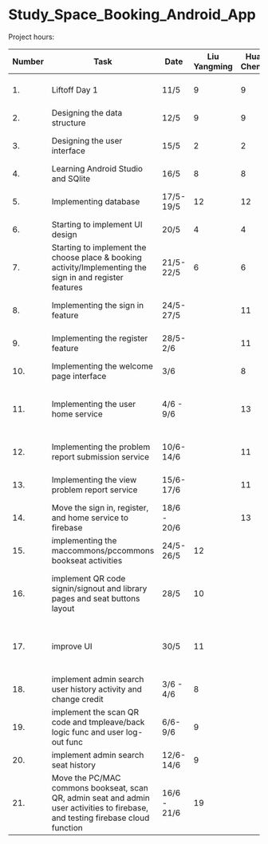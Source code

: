 # Study_Space_Booking_Android_App
Project hours:

| Number | Task | Date |Liu Yangming | Huang Chengyu | Remarks |
| ------ | -------------------- | -------- | ------------- | -------------- | -------------------------------------
| 1. | Liftoff Day 1 | 11/5 | 9 | 9 | Meeting the mentor and discussing on some tools to use |
| 2. | Designing the data structure | 12/5 | 9 | 9 | Drawing the entity relationship diagram |
| 3. | Designing the user interface | 15/5 | 2 | 2 | Designing the user interface using the figma platform |
| 4. | Learning Android Studio and SQlite | 16/5 | 8 | 8 | Geting familiar of the documentations |
| 5. | Implementing database | 17/5-19/5 | 12 | 12 | Implementing database helper and database manager |
| 6. | Starting to implement UI design | 20/5 | 4 | 4 | Using Material Design open-source package |
| 7. | Starting to implement the choose place & booking activity/Implementing the sign in and register features | 21/5- 22/5 | 6 | 6 | Implementing the interfaces |
| 8. | Implementing the sign in feature	| 24/5-27/5	 | | 11 | Implementing the sign in feature with the local database |
| 9. | Implementing the register feature | 28/5-2/6	| |11	| Implementing the register feature with the local database |
| 10.	| Implementing the welcome page interface	| 3/6	| | 8	| Implementing the bottom navigation bar | 
| 11.	| Implementing the user home service | 4/6 - 9/6 | |13 | Implementing the home service where the user can view the future bookings and booking history |
| 12.	| Implementing the problem report submission service | 10/6-14/6 | | 11 | Implementing the problem report submission with firebase |
| 13.	| Implementing the view problem report service | 15/6-17/6	| | 11 |Implementing the view problem report with firebase |
| 14.	| Move the sign in, register, and home service to firebase | 18/6 - 20/6 | | 13 |	Changing the source used by the repository of the service |
| 15.	| implementing the maccommons/pccommons bookseat activities |	24/5-26/5 |	12 | | implement the logic for booking seats activities on local SQLite database |
| 16.	| implement QR code signin/signout and library pages and seat buttons layout | 28/5 | 10 |	| implement QR code scanner and used grid layout and constraint layout to implement two libraries |
| 17.	| improve UI | 30/5	| 11 | 	| add corresponding library pictures to bookings, change old UI layouts and new color themes to improve UI |
| 18.	| implement admin search user history activity and change credit | 3/6 - 4/6 | 8 | | Implementing admin view user and seat history on local SQlite database |
| 19.	| implement the scan QR code and tmpleave/back logic func and user log-out func | 6/6-9/6	| 9	| | implement the logic to signin/out/templeave/back using QR code on Local Sqlite database |
| 20.	| implement admin search seat history	| 12/6-14/6	| 9	| | Implementing the admin view seat history activities |
| 21.	| Move the PC/MAC commons bookseat, scan QR, admin seat and admin user activities to firebase, and testing firebase cloud function | 16/6 - 21/6 | 19	| | Changing the source used by the repository of the service |

